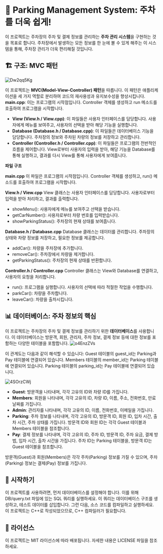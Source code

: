 # **🚗 Parking Management System: 주차를 더욱 쉽게!**


이 프로젝트는 주차장의 주차 및 결제 정보를 관리하는 **주차 관리 시스템**을 구현하는 것을 목표로 합니다. 
주차장에서 발생하는 모든 정보를 한 눈에 볼 수 있게 해주는 이 시스템을 통해, 주차장 관리가 더욱 편리해질 것입니다.

## **🏗️ 구조: MVC 패턴**
![Dw2qq5Kg](https://github.com/JHyeok97/Parking/assets/64429035/5202d2a9-526f-48ef-b9a5-5da7bdf8c845)

이 프로젝트는 **MVC(Model-View-Controller) 패턴**을 따릅니다. 이 패턴은 애플리케이션을 세 가지 역할로 분리하여 코드의 재사용성과 유지보수성을 향상시킵니다.
**main.cpp**: 이는 프로그램의 시작점입니다. Controller 객체를 생성하고 run 메소드를 호출하여 프로그램을 시작합니다.

- **View (View.h / View.cpp)**: 이 파일들은 사용자 인터페이스를 담당합니다. 사용자에게 메뉴를 보여주고, 사용자의 선택을 받아 해당 기능을 실행합니다.
- **Database (Database.h / Database.cpp)**: 이 파일들은 데이터베이스 기능을 담당합니다. 주차장의 정보와 주차된 차량의 정보를 저장하고 관리합니다.
- **Controller (Controller.h / Controller.cpp)**: 이 파일들은 프로그램의 전반적인 흐름을 제어합니다. View로부터 사용자의 입력을 받아, 해당 기능을 Database를 통해 실행하고, 결과를 다시 View를 통해 사용자에게 보여줍니다.

**파일 구조**

**main.cpp**
이 파일은 프로그램의 시작점입니다. Controller 객체를 생성하고, run() 메소드를 호출하여 프로그램을 시작합니다.

**View.h / View.cpp**
View 클래스는 사용자 인터페이스를 담당합니다. 사용자로부터 입력을 받아 처리하고, 결과를 출력합니다.

- showMenu(): 사용자에게 메뉴를 보여주고 선택을 받습니다.
- getCarNumber(): 사용자로부터 차량 번호를 입력받습니다.
- showParkingStatus(): 주차장의 현재 상태를 보여줍니다.

**Database.h / Database.cpp**
Database 클래스는 데이터를 관리합니다. 주차장의 상태와 차량 정보를 저장하고, 필요한 정보를 제공합니다.

- addCar(): 차량을 주차장에 추가합니다.
- removeCar(): 주차장에서 차량을 제거합니다.
- getParkingStatus(): 주차장의 현재 상태를 반환합니다.

**Controller.h / Controller.cpp**
Controller 클래스는 View와 Database를 연결하고, 사용자의 요청을 처리합니다.

- run(): 프로그램을 실행합니다. 사용자의 선택에 따라 적절한 작업을 수행합니다.
- parkCar(): 차량을 주차합니다.
- leaveCar(): 차량을 출차시킵니다.


## **📊 데이터베이스: 주차 정보의 핵심**

이 프로젝트는 주차장의 주차 및 결제 정보를 관리하기 위한 **데이터베이스**를 사용합니다. 이 데이터베이스는 방문객, 회원, 관리자, 주차 정보, 결제 정보 등에 대한 정보를 포함하는 다양한 테이블을 포함합니다.
![o4EnzZVs](https://github.com/JHyeok97/Parking/assets/64429035/821d86a1-a93a-4128-85c5-22ce0d62dbde)

이 관계도는 다음과 같이 해석할 수 있습니다:
Guest 테이블의 guest_id는 Parking과 Pay 테이블에 연결되어 있습니다.
Members 테이블의 member_id는 Parking 테이블에 연결되어 있습니다.
Parking 테이블의 parking_id는 Pay 테이블에 연결되어 있습니다.

![4SOrzCWj](https://github.com/JHyeok97/Parking/assets/64429035/9440d19f-1edf-4d74-882f-95ad0c1b31e8)

- **Guest**: 방문객을 나타내며, 각각 고유의 ID와 차량 ID를 가집니다.
- **Members**: 회원을 나타내며, 각각 고유의 ID, 차량 ID, 이름, 주소, 전화번호, 만료 날짜를 가집니다.
- **Admin**: 관리자를 나타내며, 각각 고유의 ID, 이름, 전화번호, 이메일을 가집니다.
- **Parking**: 주차 정보를 나타내며, 각각 고유의 ID, 방문객 ID, 회원 ID, 입차 시간, 출차 시간, 주차 상태를 가집니다. 방문객 ID와 회원 ID는 각각 Guest 테이블과 Members 테이블을 참조합니다.
- **Pay**: 결제 정보를 나타내며, 각각 고유의 ID, 주차 ID, 방문객 ID, 주차 요금, 결제 방법, 입차 시간, 출차 시간을 가집니다. 주차 ID는 Parking 테이블을, 방문객 ID는 Guest 테이블을 참조합니다.

방문객(Guest)과 회원(Members)은 각각 주차(Parking) 정보를 가질 수 있으며, 주차(Parking) 정보는 결제(Pay) 정보를 가집니다.

## **🚀 시작하기**

이 프로젝트를 사용하려면, 먼저 데이터베이스를 설정해야 합니다. 
이를 위해 DB/query.txt 파일에 있는 SQL 쿼리를 실행하세요. 
이 쿼리는 데이터베이스 구조를 생성하고, 테스트 데이터를 삽입합니다.
그런 다음, 소스 코드를 컴파일하고 실행하세요. 이 프로젝트는 C++로 작성되었으므로, C++ 컴파일러가 필요합니다.

## **📜 라이선스**

이 프로젝트는 MIT 라이선스에 따라 배포됩니다. 자세한 내용은 LICENSE 파일을 참조하세요.
